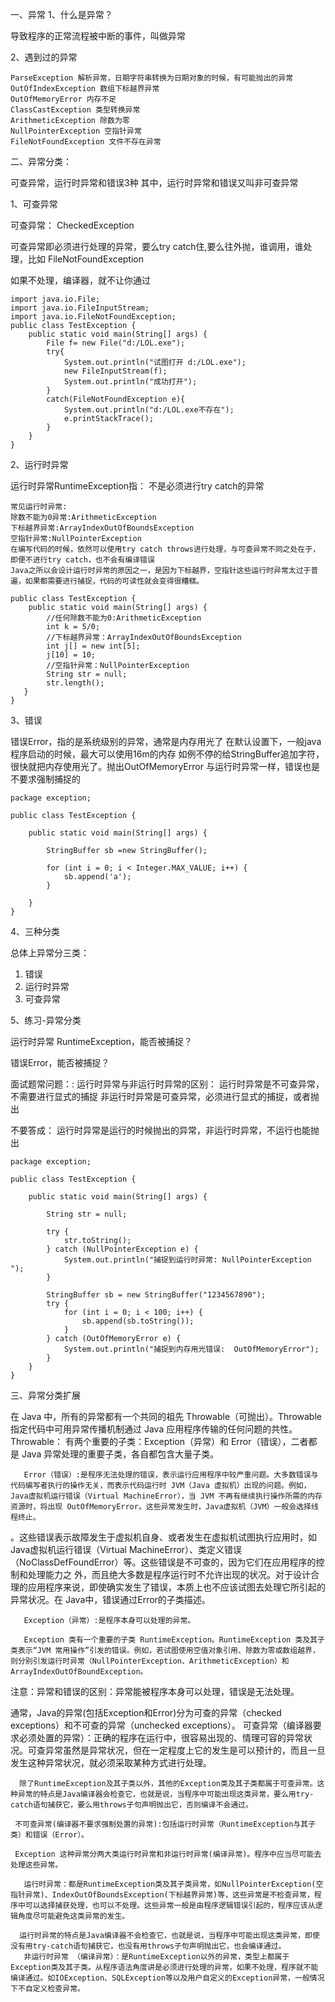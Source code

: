 一、异常
1、什么是异常？

导致程序的正常流程被中断的事件，叫做异常

2、遇到过的异常

    ParseException 解析异常，日期字符串转换为日期对象的时候，有可能抛出的异常
    OutOfIndexException 数组下标越界异常
    OutOfMemoryError 内存不足
    ClassCastException 类型转换异常
    ArithmeticException 除数为零
    NullPointerException 空指针异常
    FileNotFoundException 文件不存在异常



二、异常分类： 

可查异常，运行时异常和错误3种
其中，运行时异常和错误又叫非可查异常

1、可查异常

可查异常： CheckedException

可查异常即必须进行处理的异常，要么try catch住,要么往外抛，谁调用，谁处理，比如 FileNotFoundException

如果不处理，编译器，就不让你通过

    import java.io.File;
    import java.io.FileInputStream;
    import java.io.FileNotFoundException;
    public class TestException {
        public static void main(String[] args) {
            File f= new File("d:/LOL.exe");
            try{
                System.out.println("试图打开 d:/LOL.exe");
                new FileInputStream(f);
                System.out.println("成功打开");
            }
            catch(FileNotFoundException e){
                System.out.println("d:/LOL.exe不存在");
                e.printStackTrace();
            }
        }
    }

2、运行时异常

运行时异常RuntimeException指： 不是必须进行try catch的异常

    常见运行时异常:
    除数不能为0异常:ArithmeticException
    下标越界异常:ArrayIndexOutOfBoundsException
    空指针异常:NullPointerException
    在编写代码的时候，依然可以使用try catch throws进行处理，与可查异常不同之处在于，即便不进行try catch，也不会有编译错误
    Java之所以会设计运行时异常的原因之一，是因为下标越界，空指针这些运行时异常太过于普遍，如果都需要进行捕捉，代码的可读性就会变得很糟糕。

    public class TestException {
        public static void main(String[] args) {
            //任何除数不能为0:ArithmeticException
            int k = 5/0;
            //下标越界异常：ArrayIndexOutOfBoundsException
            int j[] = new int[5];
            j[10] = 10;
            //空指针异常：NullPointerException
            String str = null;
            str.length();
       }
    }

3、错误

错误Error，指的是系统级别的异常，通常是内存用光了
在默认设置下，一般java程序启动的时候，最大可以使用16m的内存
如例不停的给StringBuffer追加字符，很快就把内存使用光了。抛出OutOfMemoryError
与运行时异常一样，错误也是不要求强制捕捉的

    package exception;
      
    public class TestException {
  
        public static void main(String[] args) {
         
            StringBuffer sb =new StringBuffer();
             
            for (int i = 0; i < Integer.MAX_VALUE; i++) {
                sb.append('a');
            }
             
        }
    }

4、三种分类

总体上异常分三类：
1. 错误
2. 运行时异常
3. 可查异常

5、练习-异常分类 

运行时异常 RuntimeException，能否被捕捉？

错误Error，能否被捕捉？

面试题常问题：: 运行时异常与非运行时异常的区别：
运行时异常是不可查异常，不需要进行显式的捕捉
非运行时异常是可查异常，必须进行显式的捕捉，或者抛出

不要答成：
运行时异常是运行的时候抛出的异常，非运行时异常，不运行也能抛出

    package exception;

    public class TestException {
 
        public static void main(String[] args) {
     
            String str = null;
     
            try {
                str.toString();
            } catch (NullPointerException e) {
                System.out.println("捕捉到运行时异常: NullPointerException ");
            }
     
            StringBuffer sb = new StringBuffer("1234567890");
            try {
                for (int i = 0; i < 100; i++) {
                    sb.append(sb.toString());
                }
            } catch (OutOfMemoryError e) {
                System.out.println("捕捉到内存用光错误:  OutOfMemoryError");
            }
        }
    }

三、异常分类扩展

在 Java 中，所有的异常都有一个共同的祖先 Throwable（可抛出）。Throwable 指定代码中可用异常传播机制通过 Java 应用程序传输的任何问题的共性。
       Throwable： 有两个重要的子类：Exception（异常）和 Error（错误），二者都是 Java 异常处理的重要子类，各自都包含大量子类。

       Error（错误）:是程序无法处理的错误，表示运行应用程序中较严重问题。大多数错误与代码编写者执行的操作无关，而表示代码运行时 JVM（Java 虚拟机）出现的问题。例如，Java虚拟机运行错误（Virtual MachineError），当 JVM 不再有继续执行操作所需的内存资源时，将出现 OutOfMemoryError。这些异常发生时，Java虚拟机（JVM）一般会选择线程终止。

。这些错误表示故障发生于虚拟机自身、或者发生在虚拟机试图执行应用时，如Java虚拟机运行错误（Virtual MachineError）、类定义错误（NoClassDefFoundError）等。这些错误是不可查的，因为它们在应用程序的控制和处理能力之 外，而且绝大多数是程序运行时不允许出现的状况。对于设计合理的应用程序来说，即使确实发生了错误，本质上也不应该试图去处理它所引起的异常状况。在 Java中，错误通过Error的子类描述。

       Exception（异常）:是程序本身可以处理的异常。

       Exception 类有一个重要的子类 RuntimeException。RuntimeException 类及其子类表示“JVM 常用操作”引发的错误。例如，若试图使用空值对象引用、除数为零或数组越界，则分别引发运行时异常（NullPointerException、ArithmeticException）和 ArrayIndexOutOfBoundException。

   注意：异常和错误的区别：异常能被程序本身可以处理，错误是无法处理。

   通常，Java的异常(包括Exception和Error)分为可查的异常（checked exceptions）和不可查的异常（unchecked exceptions）。
      可查异常（编译器要求必须处置的异常）：正确的程序在运行中，很容易出现的、情理可容的异常状况。可查异常虽然是异常状况，但在一定程度上它的发生是可以预计的，而且一旦发生这种异常状况，就必须采取某种方式进行处理。

      除了RuntimeException及其子类以外，其他的Exception类及其子类都属于可查异常。这种异常的特点是Java编译器会检查它，也就是说，当程序中可能出现这类异常，要么用try-catch语句捕获它，要么用throws子句声明抛出它，否则编译不会通过。

     不可查异常(编译器不要求强制处置的异常):包括运行时异常（RuntimeException与其子类）和错误（Error）。

     Exception 这种异常分两大类运行时异常和非运行时异常(编译异常)。程序中应当尽可能去处理这些异常。

       运行时异常：都是RuntimeException类及其子类异常，如NullPointerException(空指针异常)、IndexOutOfBoundsException(下标越界异常)等，这些异常是不检查异常，程序中可以选择捕获处理，也可以不处理。这些异常一般是由程序逻辑错误引起的，程序应该从逻辑角度尽可能避免这类异常的发生。

      运行时异常的特点是Java编译器不会检查它，也就是说，当程序中可能出现这类异常，即使没有用try-catch语句捕获它，也没有用throws子句声明抛出它，也会编译通过。
       非运行时异常 （编译异常）：是RuntimeException以外的异常，类型上都属于Exception类及其子类。从程序语法角度讲是必须进行处理的异常，如果不处理，程序就不能编译通过。如IOException、SQLException等以及用户自定义的Exception异常，一般情况下不自定义检查异常。